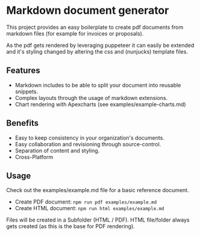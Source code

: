 
# Markdown document generator

This project provides an easy boilerplate to create pdf documents from
markdown files (for example for invoices or proposals).

As the pdf gets rendered by leveraging puppeteer it can easily be extended and
it's styling changed by altering the css and (nunjucks) template files.

## Features

  * Markdown includes to be able to split your document into reusable snippets.
  * Complex layouts through the usage of markdown extensions.
  * Chart rendering with Apexcharts (see examples/example-charts.md)

## Benefits

  * Easy to keep consistency in your organization's documents.
  * Easy collaboration and revisioning through source-control.
  * Separation of content and styling.
  * Cross-Platform

## Usage

Check out the examples/example.md file for a basic reference document.

  * Create PDF document: ```npm run pdf examples/example.md```
  * Create HTML document: ```npm run html examples/example.md```

Files will be created in a Subfolder (HTML / PDF). HTML file/folder always
gets created (as this is the base for PDF rendering).

